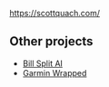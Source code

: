 https://scottquach.com/

## Other projects

-   [Bill Split AI](https://billsplitai.com/)
-   [Garmin Wrapped](https://activities-wrapped.scottqglobal.workers.dev/)
